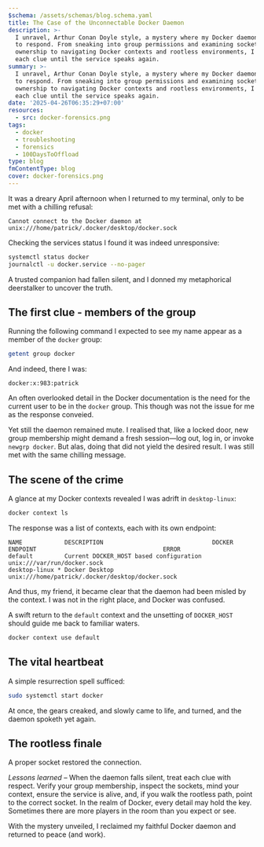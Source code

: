 ```yaml
---
$schema: /assets/schemas/blog.schema.yaml
title: The Case of the Unconnectable Docker Daemon
description: >-
  I unravel, Arthur Conan Doyle style, a mystery where my Docker daemon refuses
  to respond. From sneaking into group permissions and examining socket
  ownership to navigating Docker contexts and rootless environments, I follow
  each clue until the service speaks again.
summary: >-
  I unravel, Arthur Conan Doyle style, a mystery where my Docker daemon refuses
  to respond. From sneaking into group permissions and examining socket
  ownership to navigating Docker contexts and rootless environments, I follow
  each clue until the service speaks again.
date: '2025-04-26T06:35:29+07:00'
resources:
  - src: docker-forensics.png
tags:
  - docker
  - troubleshooting
  - forensics
  - 100DaysToOffload
type: blog
fmContentType: blog
cover: docker-forensics.png
---
```


It was a dreary April afternoon when I returned to my terminal, only to be met with a chilling refusal:

```plaintext
Cannot connect to the Docker daemon at unix:///home/patrick/.docker/desktop/docker.sock
```

Checking the services status I found it was indeed unresponsive:

```bash
systemctl status docker
journalctl -u docker.service --no-pager
```

A trusted companion had fallen silent, and I donned my metaphorical deerstalker to uncover the truth.

## The first clue - members of the group

Running the following command I expected to see my name appear as a member of the `docker` group:

```bash
getent group docker
```

And indeed, there I was:

```plaintext
docker:x:983:patrick
```

An often overlooked detail in the Docker documentation is the need for the current user to be in the `docker` group. This though was not the issue for me as the response conveied.

Yet still the daemon remained mute. I realised that, like a locked door, new group membership might demand a fresh session—log out, log in, or invoke `newgrp docker`. But alas, doing that did not yield the desired result. I was still met with the same chilling message.

## The scene of the crime

A glance at my Docker contexts revealed I was adrift in `desktop-linux`:

```bash
docker context ls
```

The response was a list of contexts, each with its own endpoint:

```plaintext
NAME            DESCRIPTION                               DOCKER ENDPOINT                                    ERROR
default         Current DOCKER_HOST based configuration   unix:///var/run/docker.sock                        
desktop-linux * Docker Desktop                            unix:///home/patrick/.docker/desktop/docker.sock   
```

And thus, my friend, it became clear that the daemon had been misled by the context. I was not in the right place, and Docker was confused.

A swift return to the `default` context and the unsetting of `DOCKER_HOST` should guide me back to familiar waters.

```bash
docker context use default
```

## The vital heartbeat

A simple resurrection spell sufficed:

```bash
sudo systemctl start docker
```

At once, the gears creaked, and slowly came to life, and turned, and the daemon spoketh yet again.

## The rootless finale

A proper socket restored the connection.

*Lessons learned* – When the daemon falls silent, treat each clue with respect. Verify your group membership, inspect the sockets, mind your context, ensure the service is alive, and, if you walk the rootless path, point to the correct socket. In the realm of Docker, every detail may hold the key. Sometimes there are more players in the room than you expect or see.

With the mystery unveiled, I reclaimed my faithful Docker daemon and returned to peace (and work).
